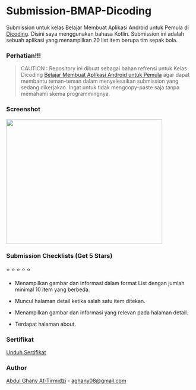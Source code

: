 # Submission-BMAP-Dicoding

Submission untuk kelas Belajar Membuat Aplikasi Android untuk Pemula di [Dicoding](https://www.dicoding.com). Disini saya menggunakan bahasa Kotlin. Submission ini adalah sebuah aplikasi yang menampilkan 20 list item berupa tim sepak bola.

### Perhatian!!!

> CAUTION : Repository ini dibuat sebagai bahan refrensi untuk Kelas Dicoding [Belajar Membuat Aplikasi Android untuk Pemula](https://www.dicoding.com/academies/51) agar dapat membantu teman-teman dalam menyelesaikan submission yang sedang dikerjakan. Ingat untuk tidak mengcopy-paste saja tanpa memahami skema programmingnya.

### Screenshot

<img src="https://user-images.githubusercontent.com/73926625/171074796-bdfbc4b0-c2f5-47cc-bd34-96ddcdd6af62.png" width="420" height="335">

### Submission Checklists (Get 5 Stars)

:star: :star: :star: :star: :star:

- Menampilkan gambar dan informasi dalam format List dengan jumlah minimal 10 item yang berbeda.

- Muncul halaman detail ketika salah satu item ditekan.

- Menampilkan gambar dan informasi yang relevan pada halaman detail.

- Terdapat halaman about.

### Sertifikat

[Unduh Sertifikat](https://www.dicoding.com/certificates/NVP7KK324ZR0)


### Author

[Abdul Ghany At-Tirmidzi](https://www.linkedin.com/in/abghany/) - aghany08@gmail.com
